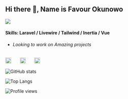 ## Hi there 👋, Name is Favour Okunowo

![](https://pbs.twimg.com/profile_banners/860357608552763393/1593430830/1500x500)

#### Skills: Laravel / Livewire / Tailwind / Inertia / Vue

- ###### Looking to work on Amazing projects

[<img src='https://cdn.jsdelivr.net/npm/simple-icons@3.0.1/icons/github.svg' alt='github' height='18'>](https://github.com/NowoDev) &nbsp; &nbsp; &nbsp; [<img src='https://cdn.jsdelivr.net/npm/simple-icons@3.0.1/icons/instagram.svg' alt='instagram' height='18'>](https://www.instagram.com/farvyy/) &nbsp; &nbsp; &nbsp; [<img src='https://cdn.jsdelivr.net/npm/simple-icons@3.0.1/icons/twitter.svg' alt='twitter' height='18'>](https://twitter.com/nowodev)

![GitHub stats](https://github-readme-stats.vercel.app/api?username=nowodev&show_icons=true)

![Top Langs](https://github-readme-stats.vercel.app/api/top-langs/?username=nowodev&layout=compact)

![Profile views](https://gpvc.arturio.dev/nowodev)
